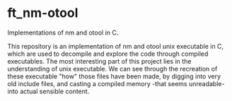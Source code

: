 # ft_nm-otool
Implementations of nm and otool in C.

This repository is an implementation of nm and otool unix executable in C, which are used to decompile and explore
the code through compiled executables. The most interesting part of this project lies in the understanding of
unix executable. We can see through the recreation of these executable "how" those files have been made,
by digging into very old include files, and casting a compiled memory -that seems unreadable- into actual sensible content.
